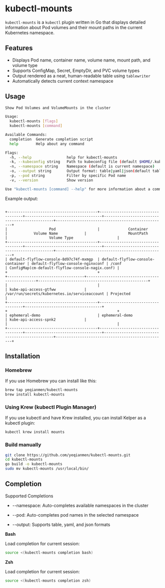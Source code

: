 # kubectl-mounts

`kubectl-mounts` is a `kubectl` plugin written in Go that displays detailed information about Pod volumes and their mount paths in the current Kubernetes namespace.

## Features

- Displays Pod name, container name, volume name, mount path, and volume type
- Supports ConfigMap, Secret, EmptyDir, and PVC volume types
- Output rendered as a neat, human-readable table using `tablewriter`
- Automatically detects current context namespace

## Usage

```bash
Show Pod Volumes and VolumeMounts in the cluster

Usage:
  kubectl-mounts [flags]
  kubectl-mounts [command]

Available Commands:
  completion  Generate completion script
  help        Help about any command

Flags:
  -h, --help                help for kubectl-mounts
  -k, --kubeconfig string   Path to kubeconfig file (default $HOME/.kube/config)
  -n, --namespace string    Namespace (default is current namespace)
  -o, --output string       Output format: table|yaml|json(default table)
  -p, --pod string          Filter by specific Pod name
  -v, --version             Show version

Use "kubectl-mounts [command] --help" for more information about a command.

```
Example output:

```pgsql

+-----------------------------------------+-----------------------------------+-----------------------------------+-----------------------------------------------+--------------------------------------------------+
|                   Pod                   |             Container             |            Volume Name            |                   MountPath                   |                   Volume Type                    |
+-----------------------------------------+-----------------------------------+-----------------------------------+-----------------------------------------------+--------------------------------------------------+
| default-flyflow-console-8d97c74f-mxmgp  | default-flyflow-console-container | default-flyflow-console-nginxconf | /conf                                         | ConfigMap(cm-default-flyflow-console-nagix.conf) |
+                                         +                                   +-----------------------------------+-----------------------------------------------+--------------------------------------------------+
|                                         |                                   | kube-api-access-gtfww             | /var/run/secrets/kubernetes.io/serviceaccount | Projected                                        |
+-----------------------------------------+-----------------------------------+-----------------------------------+                                               +                                                  +
| ephemeral-demo                          | ephemeral-demo                    | kube-api-access-spnk2             |                                               |                                                  |
+-----------------------------------------+-----------------------------------+-----------------------------------+-----------------------------------------------+--------------------------------------------------+                                         
```
## Installation
### Homebrew

If you use Homebrew you can install like this:
```bash
brew tap yeqianmen/kubectl-mounts
brew install kubectl-mounts
```

### Using Krew (kubectl Plugin Manager)

If you use kubectl and have Krew installed, you can install Kelper as a kubectl plugin:
```bash
kubectl krew install mounts
```


### Build manually

```bash
git clone https://github.com/yeqianmen/kubectl-mounts.git
cd kubectl-mounts
go build -o kubectl-mounts
sudo mv kubectl-mounts /usr/local/bin/
```

## Completion

Supported Completions
- --namespace: Auto-completes available namespaces in the cluster

- --pod: Auto-completes pod names in the selected namespace

- --output: Supports table, yaml, and json formats
 
**Bash**

Load completion for current session:
```bash
source <(kubectl-mounts completion bash)
```
**Zsh**

Load completion for current session:
```bash
source <(kubectl-mounts completion zsh)
```

